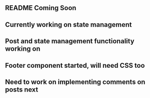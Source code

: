 ## README Coming Soon

## Currently working on state management
## Post and state management functionality working on
## Footer component started, will need CSS too
## Need to work on implementing comments on posts next